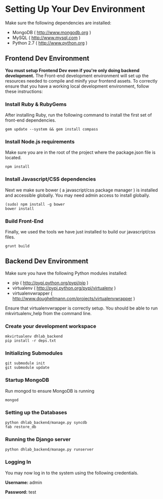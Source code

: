 # Setting Up Your Dev Environment
Make sure the following dependencies are installed:

- MongoDB ( http://www.mongodb.org )
- MySQL ( http://www.mysql.com )
- Python 2.7 ( http://www.python.org )

## Frontend Dev Environment
**You must setup Frontend Dev even if you're only doing backend development.** 
The Front-end development environment will set up the resources needed to compile
and minify your frontend assets. To correctly ensure that you have a working local
development environment, follow these instructions:

### Install Ruby & RubyGems
After installing Ruby, run the following command to install the first set of
front-end dependencies.

    gem update --system && gem install compass

### Install Node.js requirements
Make sure you are in the root of the project where the package.json file is located.

    npm install

### Install Javascript/CSS dependencies
Next we make sure bower ( a javascript/css package manager ) is installed and 
accessible globally. You may need admin access to install globally.

    (sudo) npm install -g bower
    bower install
    
### Build Front-End
Finally, we used the tools we have just installed to build our javascript/css
files.

    grunt build

## Backend Dev Environment
Make sure you have the following Python modules installed:

- pip ( http://pypi.python.org/pypi/pip )
- virtualenv ( http://pypi.python.org/pypi/virtualenv )
- virtualenvwrapper ( http://www.doughellmann.com/projects/virtualenvwrapper )

Ensure that virtualenvwrapper is correctly setup. You should be able to run 
mkvirtualenv_help from the command line.

### Create your development workspace
    mkvirtualenv dhlab_backend
    pip install -r deps.txt

### Initializing Submodules
    git submodule init
    git submodule update

### Startup MongoDB
Run mongod to ensure MongoDB is running

    mongod

### Setting up the Databases
    python dhlab_backend/manage.py syncdb
    fab restore_db

### Running the Django server
    python dhlab_backend/manage.py runserver

### Logging In
You may now log in to the system using the following credentials.

**Username:** admin

**Password:** test

